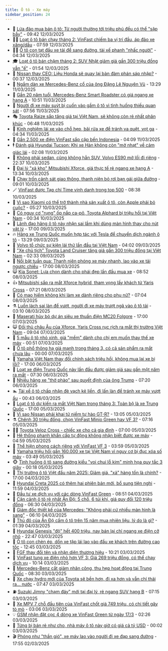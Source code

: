 ```yaml
---
title: Ô tô - Xe máy
sidebar_position: 24
---
```


<!-- dantri-o-to-xe-may:START -->
- 🤡 [Lừa đảo mua bán ô tô: Từ người thường tới triệu phú đều có thể &quot;sập bẫy&quot;](https://dantri.com.vn/o-to-xe-may/lua-dao-mua-ban-o-to-tu-nguoi-thuong-toi-trieu-phu-deu-co-the-sap-bay-20250312095729793.htm) - 09:42 12/03/2025
- 🧑‍💻 [Loạt ô tô bán chạy tháng 2: VinFast chiếm ba vị trí đầu, áp đảo xe xăng/dầu](https://dantri.com.vn/o-to-xe-may/loat-o-to-ban-chay-thang-2-vinfast-chiem-ba-vi-tri-dau-ap-dao-xe-xangdau-20250312123249477.htm) - 07:59 12/03/2025
- 🧑‍💻 [Ô tô con tạt đầu xe tải để sang đường, tài xế phanh &quot;nhấc người&quot;](https://dantri.com.vn/o-to-xe-may/o-to-con-tat-dau-xe-tai-de-sang-duong-tai-xe-phanh-nhac-nguoi-20250312111724483.htm) - 04:34 12/03/2025
- 🎓 [Loạt ô tô bán chậm tháng 2: SUV Nhật giảm giá gần 300 triệu đồng vẫn &quot;ế&quot;](https://dantri.com.vn/o-to-xe-may/loat-o-to-ban-cham-thang-2-suv-nhat-giam-gia-gan-300-trieu-dong-van-e-20250312010257521.htm) - 01:54 12/03/2025
- 🌊 [Nissan thay CEO: Liệu Honda sẽ quay lại bàn đàm phán sáp nhập?](https://dantri.com.vn/o-to-xe-may/nissan-thay-ceo-lieu-honda-se-quay-lai-ban-dam-phan-sap-nhap-20250311235811683.htm) - 00:37 12/03/2025
- 🥷 [Ngắm dàn xe Mercedes-Benz cổ của ông Đặng Lê Nguyên Vũ](https://dantri.com.vn/o-to-xe-may/ngam-dan-xe-mercedes-benz-co-cua-ong-dang-le-nguyen-vu-20250311200254979.htm) - 13:29 11/03/2025
- 🤩 [Gần 20 năm tuổi, Mercedes-Benz Smart Roadster có giá ngang xe hạng A](https://dantri.com.vn/o-to-xe-may/gan-20-nam-tuoi-mercedes-benz-smart-roadster-co-gia-ngang-xe-hang-a-20250311114420061.htm) - 10:51 11/03/2025
- 🫶 [Người đi xe máy suýt bị cuốn vào gầm ô tô vì tình huống thiếu quan sát](https://dantri.com.vn/o-to-xe-may/nguoi-di-xe-may-suyt-bi-cuon-vao-gam-o-to-vi-tinh-huong-thieu-quan-sat-20250311145446969.htm) - 07:56 11/03/2025
- 🎭 [Toyota Raize sắp tăng giá tại Việt Nam, sẽ không còn rẻ nhất phân khúc](https://dantri.com.vn/o-to-xe-may/toyota-raize-sap-tang-gia-tai-viet-nam-se-khong-con-re-nhat-phan-khuc-20250311121245672.htm) - 06:48 11/03/2025
- 🌁 [Kinh nghiệm lái xe vào chỗ hẹp, bãi rửa xe để tránh va quệt, vọt ga](https://dantri.com.vn/o-to-xe-may/kinh-nghiem-lai-xe-vao-cho-hep-bai-rua-xe-de-tranh-va-quet-vot-ga-20250310150441359.htm) - 04:34 11/03/2025
- 🦩 [Gần 2.500 xe điện VinFast sắp cập bến Indonesia](https://dantri.com.vn/o-to-xe-may/gan-2500-xe-dien-vinfast-sap-cap-ben-indonesia-20250311105105235.htm) - 04:09 11/03/2025
- 🕴 [Đánh giá Hyundai Tucson: Khi xe Hàn không còn &quot;mờ nhạt&quot; về cảm giác lái](https://dantri.com.vn/o-to-xe-may/danh-gia-hyundai-tucson-khi-xe-han-khong-con-mo-nhat-ve-cam-giac-lai-20250310112729575.htm) - 02:08 11/03/2025
- 🎡 [Không phải sedan, cũng không hẳn SUV, Volvo ES90 mở lối đi riêng](https://dantri.com.vn/o-to-xe-may/khong-phai-sedan-cung-khong-han-suv-volvo-es90-mo-loi-di-rieng-20250310224200068.htm) - 22:37 10/03/2025
- 📝 [Đại lý &quot;xả kho&quot; Mitsubishi Xforce, giá thực tế rẻ ngang xe hạng A](https://dantri.com.vn/o-to-xe-may/dai-ly-xa-kho-mitsubishi-xforce-gia-thuc-te-re-ngang-xe-hang-a-20250310160922909.htm) - 13:34 10/03/2025
- 🧐 [Chạy trốn cảnh sát giao thông, thanh niên bỏ rơi bạn gái giữa đường](https://dantri.com.vn/o-to-xe-may/chay-tron-canh-sat-giao-thong-thanh-nien-bo-roi-ban-gai-giua-duong-20250310155820394.htm) - 09:01 10/03/2025
- 🪄 [VinFast được Tạp chí Time vinh danh trong top 500](https://dantri.com.vn/o-to-xe-may/vinfast-duoc-tap-chi-time-vinh-danh-trong-top-500-20250310152241127.htm) - 08:38 10/03/2025
- 🧰 [Vì sao Xiaomi có thể trở thành nhà sản xuất ô tô, còn Apple phải bỏ cuộc?](https://dantri.com.vn/o-to-xe-may/vi-sao-xiaomi-co-the-tro-thanh-nha-san-xuat-o-to-con-apple-phai-bo-cuoc-20250310114856072.htm) - 05:27 10/03/2025
- 🚀 [Có nguy cơ &quot;rụng&quot; ốp nắp ca-pô, Toyota Alphard bị triệu hồi tại Việt Nam](https://dantri.com.vn/o-to-xe-may/co-nguy-co-rung-op-nap-ca-po-toyota-alphard-bi-trieu-hoi-tai-viet-nam-20250309093906504.htm) - 00:34 10/03/2025
- 💪 [Lãnh đạo hãng ô tô này nhận sai lầm khi dùng màn hình thay cho nút vật lý](https://dantri.com.vn/o-to-xe-may/lanh-dao-hang-o-to-nay-nhan-sai-lam-khi-dung-man-hinh-thay-cho-nut-vat-ly-20250309165625998.htm) - 17:00 09/03/2025
- 🔥 [Hãng xe Trung Quốc muốn hợp tác với Tesla để chuyển dịch ngành ô tô](https://dantri.com.vn/o-to-xe-may/hang-xe-trung-quoc-muon-hop-tac-voi-tesla-de-chuyen-dich-nganh-o-to-20250309004746259.htm) - 13:29 09/03/2025
- 🐲 [Volvo tổ chức sự kiện lái thử lần đầu tại Việt Nam](https://dantri.com.vn/o-to-xe-may/volvo-to-chuc-su-kien-lai-thu-lan-dau-tai-viet-nam-20250309110214656.htm) - 04:02 09/03/2025
- 🌋 [&quot;Xe chủ tịch&quot; Toyota Land Cruiser tăng giá gần 300 triệu đồng tại Việt Nam](https://dantri.com.vn/o-to-xe-may/xe-chu-tich-toyota-land-cruiser-tang-gia-gan-300-trieu-dong-tai-viet-nam-20250308154722970.htm) - 02:33 09/03/2025
- 🤩 [Nổi bật tuần qua: Thanh niên phóng xe máy nhanh, lao vào xe tải ngược chiều](https://dantri.com.vn/o-to-xe-may/noi-bat-tuan-qua-thanh-nien-phong-xe-may-nhanh-lao-vao-xe-tai-nguoc-chieu-20250308223630684.htm) - 17:00 08/03/2025
- 😺 [Kia Sonet: Lựa chọn dành cho phái đẹp lần đầu mua xe](https://dantri.com.vn/o-to-xe-may/kia-sonet-lua-chon-danh-cho-phai-dep-lan-dau-mua-xe-20250308155246503.htm) - 08:52 08/03/2025
- 👍 [Mitsubishi sắp ra mắt Xforce hybrid, tham vọng lấy khách từ Yaris Cross](https://dantri.com.vn/o-to-xe-may/mitsubishi-sap-ra-mat-xforce-hybrid-tham-vong-lay-khach-tu-yaris-cross-20250308142040533.htm) - 07:21 08/03/2025
- 🎃 [Có mạo hiểm không khi làm xe dành riêng cho phụ nữ?](https://dantri.com.vn/o-to-xe-may/co-mao-hiem-khong-khi-lam-xe-danh-rieng-cho-phu-nu-20250308092427728.htm) - 07:04 08/03/2025
- ⚗️ [Luồn lách sai làn để vượt, người đi xe máy trượt ngã vào ô tô tải](https://dantri.com.vn/o-to-xe-may/luon-lach-sai-lan-de-vuot-nguoi-di-xe-may-truot-nga-vao-o-to-tai-20250308085835469.htm) - 03:10 08/03/2025
- 🦄 [Maserati hủy bỏ dự án siêu xe thuần điện MC20 Folgore](https://dantri.com.vn/o-to-xe-may/maserati-huy-bo-du-an-sieu-xe-thuan-dien-mc20-folgore-20250307182653554.htm) - 17:00 07/03/2025
- 😺 [Đối thủ châu Âu của Xforce, Yaris Cross rục rịch ra mắt thị trường Việt Nam](https://dantri.com.vn/o-to-xe-may/doi-thu-chau-au-cua-xforce-yaris-cross-ruc-rich-ra-mat-thi-truong-viet-nam-20250307130903428.htm) - 09:04 07/03/2025
- 💼 [5 mẫu ô tô nhỏ xinh, giá &quot;mềm&quot; dành cho chị em muốn thay thế xe máy](https://dantri.com.vn/o-to-xe-may/5-mau-o-to-nho-xinh-gia-mem-danh-cho-chi-em-muon-thay-the-xe-may-20250306161614646.htm) - 00:51 07/03/2025
- 💃 [Ô tô phổ thông hạ giá mạnh trong tháng 3, có cả sản phẩm ra mắt chưa lâu](https://dantri.com.vn/o-to-xe-may/o-to-pho-thong-ha-gia-manh-trong-thang-3-co-ca-san-pham-ra-mat-chua-lau-20250306173511599.htm) - 00:00 07/03/2025
- 🚀 [Yamaha Việt Nam thay đổi chính sách triệu hồi, không mua lại xe bị lỗi?](https://dantri.com.vn/o-to-xe-may/yamaha-viet-nam-thay-doi-chinh-sach-trieu-hoi-khong-mua-lai-xe-bi-loi-20250306181606429.htm) - 17:00 06/03/2025
- 🤩 [Loạt xe điện Trung Quốc này lần đầu được giảm giá sau gần một năm ra mắt](https://dantri.com.vn/o-to-xe-may/loat-xe-dien-trung-quoc-nay-lan-dau-duoc-giam-gia-sau-gan-mot-nam-ra-mat-20250306122531868.htm) - 07:30 06/03/2025
- 💪 [Nhiều hãng xe &quot;thở phào&quot; sau quyết định của ông Trump](https://dantri.com.vn/o-to-xe-may/nhieu-hang-xe-tho-phao-sau-quyet-dinh-cua-ong-trump-20250306110921847.htm) - 07:20 06/03/2025
- 🏊 [Tài xế ô tô chấp nhận đè vạch kẻ liền, đi lấn làn để tránh xe máy vượt ẩu](https://dantri.com.vn/o-to-xe-may/tai-xe-o-to-chap-nhan-de-vach-ke-lien-di-lan-lan-de-tranh-xe-may-vuot-au-20250305235258309.htm) - 00:43 06/03/2025
- 💄 [Loạt ô tô dự kiến ra mắt Việt Nam trong tháng 3: Toàn bộ là xe Trung Quốc](https://dantri.com.vn/o-to-xe-may/loat-o-to-du-kien-ra-mat-viet-nam-trong-thang-3-toan-bo-la-xe-trung-quoc-20250305143110495.htm) - 17:00 05/03/2025
- 👺 [Vì sao Nissan phải khai tử niềm tự hào GT-R?](https://dantri.com.vn/o-to-xe-may/vi-sao-nissan-phai-khai-tu-niem-tu-hao-gt-r-20250305122851554.htm) - 13:05 05/03/2025
- ⚗️ [Chênh 30 triệu đồng, chọn VinFast Minio Green hay VF 3?](https://dantri.com.vn/o-to-xe-may/chenh-30-trieu-dong-chon-vinfast-minio-green-hay-vf-3-20250305125710025.htm) - 07:16 05/03/2025
- 🧑‍🏫 [Toyota Veloz Cross - chiếc xe cho cả gia đình](https://dantri.com.vn/o-to-xe-may/toyota-veloz-cross-chiec-xe-cho-ca-gia-dinh-20250305105152353.htm) - 07:00 05/03/2025
- 🦒 [Hệ thống phanh khẩn cấp tự động không nhận biết được xe máy](https://dantri.com.vn/o-to-xe-may/he-thong-phanh-khan-cap-tu-dong-khong-nhan-biet-duoc-xe-may-20250305095005799.htm) - 04:59 05/03/2025
- 🐘 [Thể hiện phong cách riêng với VinFast VF 3](https://dantri.com.vn/o-to-xe-may/the-hien-phong-cach-rieng-voi-vinfast-vf-3-20250305104528996.htm) - 03:59 05/03/2025
- 🧠 [Yamaha triệu hồi gần 160.000 xe tại Việt Nam vì nguy cơ bị đục xóa số máy](https://dantri.com.vn/o-to-xe-may/yamaha-trieu-hoi-gan-160000-xe-tai-viet-nam-vi-nguy-co-bi-duc-xoa-so-may-20250305104612733.htm) - 03:49 05/03/2025
- 🐵 [Tình huống ô tô sang đường kiểu &quot;voi chui lỗ kim&quot; minh họa quy tắc 3 giây](https://dantri.com.vn/o-to-xe-may/tinh-huong-o-to-sang-duong-kieu-voi-chui-lo-kim-minh-hoa-quy-tac-3-giay-20250305011502735.htm) - 00:18 05/03/2025
- 🤭 [Thị trường ô tô Việt đầu năm 2025: Giảm giá, &quot;xả&quot; hàng tồn là chính?](https://dantri.com.vn/o-to-xe-may/thi-truong-o-to-viet-dau-nam-2025-giam-gia-xa-hang-ton-la-chinh-20250302233843141.htm) - 17:00 04/03/2025
- 🤠 [Hyundai Creta 2025 có thêm hai phiên bản mới, bổ sung tiện nghi](https://dantri.com.vn/o-to-xe-may/hyundai-creta-2025-co-them-hai-phien-ban-moi-bo-sung-tien-nghi-20250304170605021.htm) - 11:59 04/03/2025
- 🫶 [Đầu tư xe dịch vụ với các dòng VinFast Green](https://dantri.com.vn/o-to-xe-may/dau-tu-xe-dich-vu-voi-cac-dong-vinfast-green-20250304154610410.htm) - 08:51 04/03/2025
- 🚀 [Cận cảnh ô tô rẻ nhất Ấn Độ: 5 chỗ, 6 túi khí, giá quy đổi 120 triệu đồng](https://dantri.com.vn/o-to-xe-may/can-canh-o-to-re-nhat-an-do-5-cho-6-tui-khi-gia-quy-doi-120-trieu-dong-20250304132546805.htm) - 06:30 04/03/2025
- 🎊 [Giám đốc thiết kế của Mercedes: &quot;Không phải cứ nhiều màn hình là sang&quot;](https://dantri.com.vn/o-to-xe-may/giam-doc-thiet-ke-cua-mercedes-khong-phai-cu-nhieu-man-hinh-la-sang-20250304120839956.htm) - 06:10 04/03/2025
- 🦄 [Thủ đô của Ấn Độ cấm ô tô trên 15 năm mua nhiên liệu, lý do là gì?](https://dantri.com.vn/o-to-xe-may/thu-do-cua-an-do-cam-o-to-tren-15-nam-mua-nhien-lieu-ly-do-la-gi-20250303232808375.htm) - 01:39 04/03/2025
- 🥷 [Hyundai Genesis &quot;độ&quot; hết 400 triệu, nay bán lại chỉ ngang xe điện cỡ nhỏ](https://dantri.com.vn/o-to-xe-may/hyundai-genesis-do-het-400-trieu-nay-ban-lai-chi-ngang-xe-dien-co-nho-20250303114304791.htm) - 22:47 03/03/2025
- 🦏 [Ô tô con chèn ép, dồn xe tập lái lao vào đầu xe khách trên đường cao tốc](https://dantri.com.vn/o-to-xe-may/o-to-con-chen-ep-don-xe-tap-lai-lao-vao-dau-xe-khach-tren-duong-cao-toc-20250303172241050.htm) - 12:45 03/03/2025
- 🤗 [FGF thay đổi tên và nhận diện thương hiệu](https://dantri.com.vn/o-to-xe-may/fgf-thay-doi-ten-va-nhan-dien-thuong-hieu-20250303172137011.htm) - 10:21 03/03/2025
- 🐲 [VinFast tung xe điện nhỏ hơn VF 3: Giá 269 triệu đồng, có thể chạy dịch vụ](https://dantri.com.vn/o-to-xe-may/vinfast-tung-xe-dien-nho-hon-vf-3-gia-269-trieu-dong-co-the-chay-dich-vu-20250303161734602.htm) - 10:14 03/03/2025
- 🤭 [Mercedes-Benz cắt giảm nhân công, thu hẹp hoạt động tại Trung Quốc](https://dantri.com.vn/o-to-xe-may/mercedes-benz-cat-giam-nhan-cong-thu-hep-hoat-dong-tai-trung-quoc-20250303142330570.htm) - 08:30 03/03/2025
- 🐻 [Xe chạy hydro mới của Toyota sẽ bền hơn, đi xa hơn và vẫn chỉ thải ra… nước](https://dantri.com.vn/o-to-xe-may/xe-chay-hydro-moi-cua-toyota-se-ben-hon-di-xa-hon-va-van-chi-thai-ra-nuoc-20250303144452011.htm) - 07:47 03/03/2025
- ⛽️ [Suzuki Jimny &quot;chạm đáy&quot; mới tại đại lý, rẻ ngang SUV hạng B](https://dantri.com.vn/o-to-xe-may/suzuki-jimny-cham-day-moi-tai-dai-ly-re-ngang-suv-hang-b-20250303124854515.htm) - 07:15 03/03/2025
- 🫣 [Xe MPV 7 chỗ đầu tiên của VinFast chốt giá 749 triệu, có chi tiết gây tò mò](https://dantri.com.vn/o-to-xe-may/xe-mpv-7-cho-dau-tien-cua-vinfast-chot-gia-749-trieu-co-chi-tiet-gay-to-mo-20250303100344234.htm) - 03:06 03/03/2025
- 💡 [GSM nhận đặt cọc 4 dòng xe VinFast Green từ ngày 17/3](https://dantri.com.vn/o-to-xe-may/gsm-nhan-dat-coc-4-dong-xe-vinfast-green-tu-ngay-173-20250303091617459.htm) - 02:26 03/03/2025
- 💪 [Từng bị bán rẻ như cho, nhà máy ô tô này giờ có giá cả tỷ USD](https://dantri.com.vn/o-to-xe-may/tung-bi-ban-re-nhu-cho-nha-may-o-to-nay-gio-co-gia-ca-ty-usd-20250302231446169.htm) - 00:02 03/03/2025
- 🎬 [Phóng như &quot;thần gió&quot;, xe máy lao vào người đi xe đạp sang đường](https://dantri.com.vn/o-to-xe-may/phong-nhu-than-gio-xe-may-lao-vao-nguoi-di-xe-dap-sang-duong-20250303004107910.htm) - 17:55 02/03/2025<!-- dantri-o-to-xe-may:END -->
